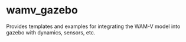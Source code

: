 # wamv_gazebo
Provides templates and examples for integrating the WAM-V model into gazebo with dynamics, sensors, etc.
